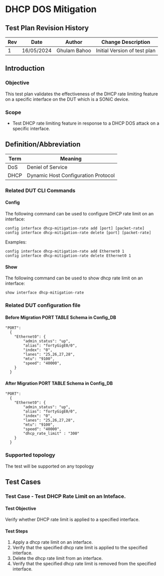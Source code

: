 # DHCP DOS Mitigation 

## Test Plan Revision History

| Rev  | Date       | Author            | Change Description           |
| ---- | ---------- | ----------------- | ---------------------------- |
| 1    | 16/05/2024 | Ghulam Bahoo | Initial Version of test plan |


## Introduction
### Objective
This test plan validates the effectiveness of the DHCP rate limiting feature on a specific interface on the DUT which is a SONiC device.

### Scope
- Test DHCP rate limiting feature in response to a DHCP DOS attack on a specific interface.


## Definition/Abbreviation
| **Term**   | **Meaning**                              |
| ---------- | ---------------------------------------- |
| DoS       | Deniel of Service  |
| DHCP       | Dynamic Host Configuration Protocol |


### Related DUT CLI Commands
#### Config
The following command can be used to configure DHCP rate limit on an interface:
```
config interface dhcp-mitigation-rate add [port] [packet-rate]
config interface dhcp-mitigation-rate delete [port] [packet-rate]
```

Examples:
```
config interface dhcp-mitigation-rate add Ethernet0 1
config interface dhcp-mitigation-rate delete Ethernet0 1
```

#### Show
The following command can be used to show dhcp rate limit on an interface:
```
show interface dhcp-mitigation-rate
```
### Related DUT configuration file
#### Before Migration PORT TABLE Schema in Config_DB
```
"PORT":
  {
    "Ethernet0": {
        "admin_status": "up",
        "alias": "fortyGigE0/0",
        "index": "0",
        "lanes": "25,26,27,28",
        "mtu": "9100",
        "speed": "40000",
    }
  }
```
#### After Migration PORT TABLE Schema in Config_DB
```
"PORT":
  {
    "Ethernet0": {
        "admin_status": "up",
        "alias": "fortyGigE0/0",
        "index": "0",
        "lanes": "25,26,27,28",
        "mtu": "9100",
        "speed": "40000",
        "dhcp_rate_limit" : "300"
    }
  }
```

### Supported topology
The test will be supported on any topology


## Test Cases
### Test Case  - Test DHCP Rate Limit on an Inteface.
#### Test Objective
Verify whether DHCP rate limit is applied to a specified interface.

#### Test Steps
1. Apply a dhcp rate limit on an interface.
2. Verify that the specified dhcp rate limit is applied to the specified interface.
3. Delete the dhcp rate limit from an interface.
4. Verify that the specified dhcp rate limit is removed from the specified interface.



